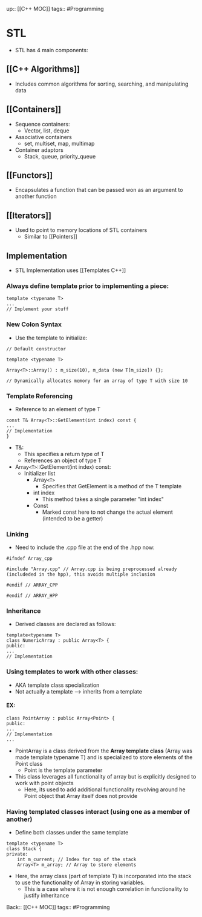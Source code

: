 up:: [[C++ MOC]]
tags:: #Programming
# STL
- STL has 4 main components:
## [[C++ Algorithms]]
- Includes common algorithms for sorting, searching, and manipulating data
## [[Containers]]
- Sequence containers:
	- Vector, list, deque
- Associative containers
	- set, multiset, map, multimap
- Container adaptors
	- Stack, queue, priority_queue
## [[Functors]]
- Encapsulates a function that can be passed won as an argument to another function
## [[Iterators]]
- Used to point to memory locations of STL containers
	- Similar to [[Pointers]]

## Implementation
- STL Implementation uses [[Templates C++]]
### Always define template prior to implementing a piece:
```
template <typename T>
...
// Implement your stuff
```
### New Colon Syntax
- Use the template to initialize:
```
// Default constructor

template <typename T>

Array<T>::Array() : m_size(10), m_data (new T[m_size]) {}; 

// Dynamically allocates memory for an array of type T with size 10
```
### Template Referencing
- Reference to an element of type T
```
const T& Array<T>::GetElement(int index) const {
...
// Implementation
}
```
- T&: 
	- This specifies a return type of T
	- References an object of type T
-  Array`<T>`::GetElement(int index) const:
	- Initializer list
		- Array`<T>` 
			- Specifies that GetElement is a method of the T template
		- int index
			- This method takes a single parameter "int index"
		- Const
			- Marked const here to not change the actual element (intended to be a getter)
### Linking
- Need to include the .cpp file at the end of the .hpp now:
```
#ifndef Array_cpp

#include "Array.cpp" // Array.cpp is being preprocessed already (includeded in the hpp), this avoids multiple inclusion

#endif // ARRAY_CPP

#endif // ARRAY_HPP
```
### Inheritance
- Derived classes are declared as follows:
```
template<typename T>
class NumericArray : public Array<T> {
public:
...
// Implementation
```
### Using templates to work with other classes:
- AKA template class specialization
- Not actually a template --> inherits from a template
#### EX:
```
class PointArray : public Array<Point> {
public:
...
// Implementation
...
```
- PointArray is a class derived from the **Array template class** (Array was made template typename T) and is specialized to store elements of the Point class
	- Point is the template parameter
- This class leverages all functionality of array but is explicitly designed to work with point objects
	- Here, its used to add additional functionality revolving around he Point object that Array itself does not provide
### Having templated classes interact (using one as a member of another)
- Define both classes under the same template
```
template <typename T>
class Stack {
private:
	int m_current; // Index for top of the stack
	Array<T> m_array; // Array to store elements
```
- Here, the array class (part of template T) is incorporated into the stack to use the functionality of Array in storing variables.
	- This is a case where it is not enough correlation in functionality to justify inheritance

Back:: [[C++ MOC]]
tags:: #Programming 